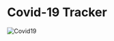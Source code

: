 # Covid-19 Tracker

![Covid19](https://github.com/Prathamkumar18/Covid-19-Plasma/assets/96865753/5f69b58f-f143-4e58-b6fa-2ac4c73ab1ea)

